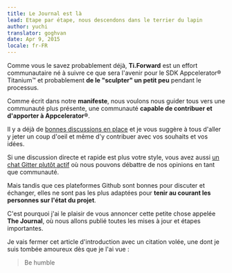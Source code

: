 ```yaml
---
title: Le Journal est là
lead: Etape par étape, nous descendons dans le terrier du lapin
author: yuchi
translator: goghvan
date: Apr 9, 2015
locale: fr-FR
---
```


Comme vous le savez probablement déjà, **Ti.Forward** est un effort
communautaire né à suivre ce que sera l'avenir pour le SDK Appcelerator®
Titanium™ et probablement **de le "sculpter" un petit peu** pendant le
processus.

Comme écrit dans notre **manifeste**, nous voulons nous guider tous vers une
communauté plus présente, une communauté **capable de contribuer et d'apporter à
Appcelerator®**.

Il y a déjà de [bonnes discussions en place][discuss] et je vous suggère à tous
d'aller y jeter un coup d'oeil et même d'y contribuer avec vos souhaits et vos
idées.

[discuss]: https://github.com/TiForward/discuss/issues

Si une discussion directe et rapide est plus votre style, vous avez aussi
[un chat Gitter plutôt actif][gitter] où nous pouvons débattre de nos opinions
en tant que communauté.

[gitter]: https://gitter.im/TiForward/tiforward.github.io

Mais tandis que ces plateformes Github sont bonnes pour discuter et échanger,
elles ne sont pas les plus adaptées pour **tenir au courant les personnes sur
l'état du projet**.

C'est pourquoi j'ai le plaisir de vous annoncer cette petite chose appelée
**The Journal**, où nous allons publié toutes les mises à jour et étapes
importantes.

Je vais fermer cet article d'introduction avec un citation volée, une dont je
suis tombée amoureux dès que je l'ai vue :

> Be humble
